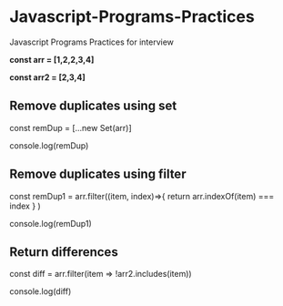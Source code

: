 # Javascript-Programs-Practices
Javascript Programs Practices for interview 


**const arr = [1,2,2,3,4]**

**const arr2 = [2,3,4]**

## Remove duplicates using set

const remDup = [...new Set(arr)]

console.log(remDup)


## Remove duplicates using filter

const remDup1 = arr.filter((item, index)=>{
    return arr.indexOf(item) === index
} )

console.log(remDup1)


## Return differences

const diff = arr.filter(item => !arr2.includes(item))

console.log(diff)

